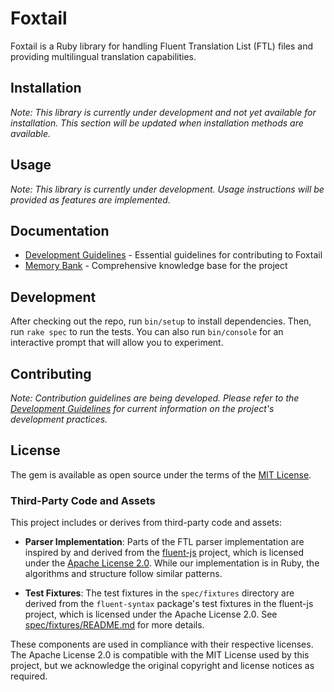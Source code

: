 # Foxtail

Foxtail is a Ruby library for handling Fluent Translation List (FTL) files and providing multilingual translation capabilities.

## Installation

*Note: This library is currently under development and not yet available for installation. This section will be updated when installation methods are available.*

## Usage

*Note: This library is currently under development. Usage instructions will be provided as features are implemented.*

## Documentation

- [Development Guidelines](doc/DEVELOPMENT.md) - Essential guidelines for contributing to Foxtail
- [Memory Bank](doc/MEMORY_BANK.md) - Comprehensive knowledge base for the project

## Development

After checking out the repo, run `bin/setup` to install dependencies. Then, run `rake spec` to run the tests. You can also run `bin/console` for an interactive prompt that will allow you to experiment.

## Contributing

*Note: Contribution guidelines are being developed. Please refer to the [Development Guidelines](doc/DEVELOPMENT.md) for current information on the project's development practices.*

## License

The gem is available as open source under the terms of the [MIT License](https://opensource.org/licenses/MIT).

### Third-Party Code and Assets

This project includes or derives from third-party code and assets:

- **Parser Implementation**: Parts of the FTL parser implementation are inspired by and derived from the [fluent-js](https://github.com/projectfluent/fluent.js) project, which is licensed under the [Apache License 2.0](https://www.apache.org/licenses/LICENSE-2.0). While our implementation is in Ruby, the algorithms and structure follow similar patterns.

- **Test Fixtures**: The test fixtures in the `spec/fixtures` directory are derived from the `fluent-syntax` package's test fixtures in the fluent-js project, which is licensed under the Apache License 2.0. See [spec/fixtures/README.md](spec/fixtures/README.md) for more details.

These components are used in compliance with their respective licenses. The Apache License 2.0 is compatible with the MIT License used by this project, but we acknowledge the original copyright and license notices as required.
